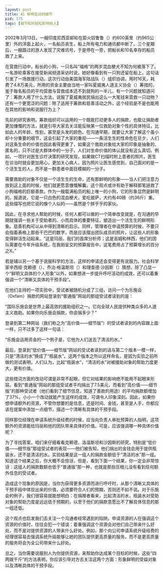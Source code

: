 ```yaml
---
layout: post
title: 41 鲜明生动的细节
pid: 175
tags: [细节如何轻松影响他人]
---
```

2002年3月13日，一艘印度尼西亚邮轮在距火奴鲁鲁（）约600英里（约965公里）外的洋面上起火，一名船员丧生，船上所有电力和通讯都中断了。三个星期后，一艘路过的游人发现了灾难讯号，于是停在一旁，把船长和10名幸存的船员救了上来。

在营救行动中，船长的小狗，一只名叫“福格”的两岁混血梗犬不知为何被落下了。一名游轮乘客在接受新闻频道采访时说，她好像看到有一只狗还留在船上，这句话引发了一场救援行动。这次行动由美国海军陆战队（）组织协调，用时16天，耗费了4.8万美元，所用的资金主要由当地一家叫夏威夷人道主义协会（）筹措的，鉴于每名船员的平均营救与营救成本还不到就狗的一半儿，有一个问题就知道问了：筹款人用了什么方法，说服了夏威夷居民捐出这么一大笔钱来营救一只动物？还有一个更宽泛的问题：除了适用于筹款和慈善活动之外，这个经验是不是也能用在其他的影响和说服行为上？

先前的研究表明，筹款组织可以运用的一个既能打动更多人的捐款，也能让捐助者更加慷慨的方法，就是引导大家去关注能反映某一位救助对象个性的具体特征，比如此人的年龄、性别，甚至是头发的颜色。在沟通早期，就要让大家了解这个虽小却十分重要的细节，这会引起了大家的重视——一条活生生的性命危在旦夕，人们对这条生命的价值也因此看得更重了，如果这个救助对象给大家的印象是抽象的、匿名的，只不过是大群体中的一分子，人们对生命价值的体认就没有这么真切。例如，一项针对医生诊疗决策的研究发现，如果做CT扫描时附上患者的照片。医生在诊治时就会更加用心，更加关心病人，因为照片让医生感觉到，自己面对的是一个活生生的人，而不是一群患者中面目模糊的一分子。

需要救助的对象不仅是一个活生生的生命，还有那鲜明的形象——当人们把注意力放到这上面的时候，他们就更愿意慷慨解囊。这个观点或许有助于解释那笔拯救了小狗福格的巨额善款。作为一艘载满船员的船上唯一的小狗，它的形象显然是鲜明的。报道说，它是一只白色的混血梗犬，爱吃披萨，大约有40磅（约36斤）重。这些描写也把它说的像个人似的——虽然是个胖乎乎的家伙。

因此，在寻求他人帮助的时候，任何人都可以做的一个简单改变就是，在沟通的早期就强调一些关于受助者的、小而具体的重要特征，塑造出一个活生生的鲜明形象。慈善机构可以从中得到清晰的启示。同样，管理者在申请预算的时候，不要只会指着表格上那些干巴巴的数字，而是应该摆出团队成员的照片，让这些人的形象变得鲜活生动起来。“这是玛丽，我们的首席分析师；这是吉姆和林西，他们的团队需要在今年升级系统，在我刚呈交的预算报告中，这笔费用占了预算增长的百分之X。”

若是辅以另一个基于说服科学的方法，这样的申请还会变得更有说服力。社会科学家辛西娅·克赖德（）、乔治·格温斯坦（）和理查德·沙因斯（）猜想，除了凸显一个“鲜明又具体的个人形象”以外，如果想进一步提升呼吁活动的成效，还可以着重强调一个“清晰又具体的干预手段”。

在他们主持的一项实验中，受试者被随机分成了三组，访问一个为乐施会（Oxfam）捐款的网站登录到“普通版”网站的那组受试者读到的是：

“国际乐施会是世界上最高效的援助组织之一。它向全球人民提供种类众多的人道主义救助。如果你向乐施会捐款，你会捐多少？”

登录到第二种网站（我们称之为“高价值——细节版”）的受试者读到的内容跟上面一样，只不过多了这样一句话：

“乐施会运用资金的一个例子是，它他为人们送去了清洁的水。”

最后，登录到“低价值——细节版”网站的受试者读到的话与第二个版本一模一样，只是“清洁的水”换成了“瓶装水”。这两个版本之所以这样命名，是因为实验之前所做的测试表明，人们认为，比起“瓶装水”，“清洁的水”对被援助对象的帮助力度更大，更有价值。

这些措词方面的改动可谓是非常不起眼，但它对结果的影响绝不能用不起眼来形容。看到“普通版”网站的那组受试者平均捐出了7.5美元，而看到“高价值——细节版”的那种受试者（他们看到了细节信息，知道了善款的用途）的平均捐款额增加了37%，小小一个改动就能产生这样的成效，可谓令人印象深刻。因此，如果你想申请额外的资源，不管你想要的是信息，还是时间、金钱，甚至是人手，你都应该在提案中添加一点细节，描述一个清晰有具体的干预手段。

同样那位经理在申请系统升级经费的时候，应当向负责人审批预算的人指明，这项额外的资源能给玛丽和他的团队带来具体的价值。可是，应该强调哪一种具体价值呢？

为了寻找答案，咱们来仔细看看克赖德、洛温斯坦和沙因斯的研究，特别是“低价值——细节版”那组受试者的表现——他们被告知，他们捐出的金钱会用于提供瓶装水，还不是清洁的水。实验结果是这一组人的捐款金额低于“清洁的水”那一组。知道这个结果之后，你大概不会惊讶。但是，看到下面一个结果，你一定会非常惊讶：这组人的捐款数额也低于“普通版”那一种，也就是那些压根儿没有看到任何额外信息的受试者。

造成这个现象的原因是，当你为获得更多资源而进行呼吁时，从那个清晰又具体的干预手段中体现出来的价值，必须要符合人们的预期，否则还不如不说。对于乐施会的例子，我们很容易就能想明白：在捐赠者看来，比起清洁的水，瓶装水对受助对象的帮助力度是远远低于预期的，以至于他们的捐款意愿比不了解具体信息的那一组还低。

这个观点也启发我们去关注一个沟通者经常遇到的陷阱。申请资源的人在强调这个资源的价值时，往往会犯一个错误：着重强调这个资源会对他们自己带来什么好处，而不是对提供资源的人带来什么好处。例如，那个向公司申请系统升级经费的经理很容易去强调系统升级能够让她的团队提供更高质量的服务，而不是更高质量的服务将会为全公司带来什么好处。

总之，当你需要说服别人为你提供资源，来帮助你达成某个目标的时候，这些“四两拨千斤”的方法表明，你应该引导对方去关注这两个方面：形象鲜明的受益对象以及清晰具体的干预手段。
